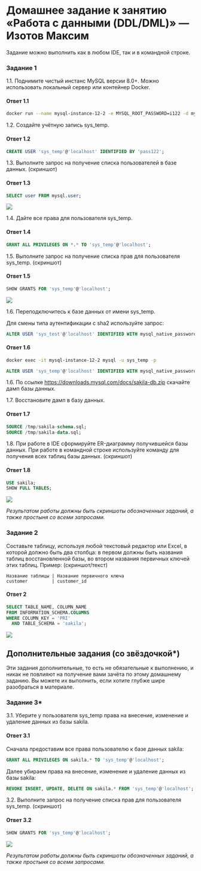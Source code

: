 # Домашнее задание к занятию «Работа с данными (DDL/DML)» — Изотов Максим

Задание можно выполнить как в любом IDE, так и в командной строке.

### Задание 1
1.1. Поднимите чистый инстанс MySQL версии 8.0+. Можно использовать локальный сервер или контейнер Docker.

#### Ответ 1.1

```bash
docker run --name mysql-instance-12-2 -e MYSQL_ROOT_PASSWORD=i122 -d mysql:8.0
```

1.2. Создайте учётную запись sys_temp.

#### Ответ 1.2

```sql
CREATE USER 'sys_temp'@'localhost' IDENTIFIED BY 'pass122';
```

1.3. Выполните запрос на получение списка пользователей в базе данных. (скриншот)

#### Ответ 1.3

```sql
SELECT user FROM mysql.user;
```

![](img/12-02-01-03.png)

1.4. Дайте все права для пользователя sys_temp.

#### Ответ 1.4

```sql
GRANT ALL PRIVILEGES ON *.* TO 'sys_temp'@'localhost';
```

1.5. Выполните запрос на получение списка прав для пользователя sys_temp. (скриншот)

#### Ответ 1.5

```sql
SHOW GRANTS FOR 'sys_temp'@'localhost';
```

![](img/12-02-01-05.png)

1.6. Переподключитесь к базе данных от имени sys_temp.

Для смены типа аутентификации с sha2 используйте запрос: 
```sql
ALTER USER 'sys_test'@'localhost' IDENTIFIED WITH mysql_native_password BY 'password';
```

#### Ответ 1.6

```bash
docker exec -it mysql-instance-12-2 mysql -u sys_temp -p
```

```sql
ALTER USER 'sys_temp'@'localhost' IDENTIFIED WITH mysql_native_password BY 'pass122';
```

1.6. По ссылке https://downloads.mysql.com/docs/sakila-db.zip скачайте дамп базы данных.

1.7. Восстановите дамп в базу данных.

#### Ответ 1.7

```sql
SOURCE /tmp/sakila-schema.sql;
SOURCE /tmp/sakila-data.sql;
```

1.8. При работе в IDE сформируйте ER-диаграмму получившейся базы данных. При работе в командной строке используйте команду для получения всех таблиц базы данных. (скриншот)

#### Ответ 1.8

```sql
USE sakila;
SHOW FULL TABLES;
```
![](img/12-02-01-08.png)

*Результатом работы должны быть скриншоты обозначенных заданий, а также простыня со всеми запросами.*


### Задание 2
Составьте таблицу, используя любой текстовый редактор или Excel, в которой должно быть два столбца: в первом должны быть названия таблиц восстановленной базы, во втором названия первичных ключей этих таблиц. Пример: (скриншот/текст)
```
Название таблицы | Название первичного ключа
customer         | customer_id
```

#### Ответ 2

```sql
SELECT TABLE_NAME, COLUMN_NAME 
FROM INFORMATION_SCHEMA.COLUMNS
WHERE COLUMN_KEY = 'PRI' 
  AND TABLE_SCHEMA = 'sakila';
```

![](img/12-02-02-01.png)

## Дополнительные задания (со звёздочкой*)
Эти задания дополнительные, то есть не обязательные к выполнению, и никак не повлияют на получение вами зачёта по этому домашнему заданию. Вы можете их выполнить, если хотите глубже шире разобраться в материале.

### Задание 3*
3.1. Уберите у пользователя sys_temp права на внесение, изменение и удаление данных из базы sakila.

#### Ответ 3.1
Сначала предоставим все права пользователю к базе данных sakila:
```sql
GRANT ALL PRIVILEGES ON sakila.* TO 'sys_temp'@'localhost';
```
Далее убираем права на внесение, изменение и удаление данных из базы sakila:
```sql
REVOKE INSERT, UPDATE, DELETE ON sakila.* FROM 'sys_temp'@'localhost';
```

3.2. Выполните запрос на получение списка прав для пользователя sys_temp. (скриншот)

#### Ответ 3.2

```sql
SHOW GRANTS FOR 'sys_temp'@'localhost';
```
![](img/12-02-03-01.png)

*Результатом работы должны быть скриншоты обозначенных заданий, а также простыня со всеми запросами.*
